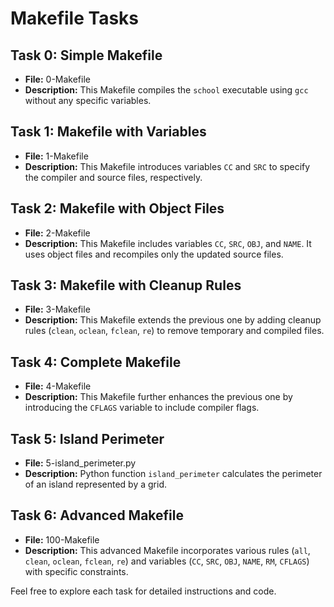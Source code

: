 # Makefile Tasks

## Task 0: Simple Makefile
- **File:** 0-Makefile
- **Description:** This Makefile compiles the `school` executable using `gcc` without any specific variables.

## Task 1: Makefile with Variables
- **File:** 1-Makefile
- **Description:** This Makefile introduces variables `CC` and `SRC` to specify the compiler and source files, respectively.

## Task 2: Makefile with Object Files
- **File:** 2-Makefile
- **Description:** This Makefile includes variables `CC`, `SRC`, `OBJ`, and `NAME`. It uses object files and recompiles only the updated source files.

## Task 3: Makefile with Cleanup Rules
- **File:** 3-Makefile
- **Description:** This Makefile extends the previous one by adding cleanup rules (`clean`, `oclean`, `fclean`, `re`) to remove temporary and compiled files.

## Task 4: Complete Makefile
- **File:** 4-Makefile
- **Description:** This Makefile further enhances the previous one by introducing the `CFLAGS` variable to include compiler flags.

## Task 5: Island Perimeter
- **File:** 5-island_perimeter.py
- **Description:** Python function `island_perimeter` calculates the perimeter of an island represented by a grid.

## Task 6: Advanced Makefile
- **File:** 100-Makefile
- **Description:** This advanced Makefile incorporates various rules (`all`, `clean`, `oclean`, `fclean`, `re`) and variables (`CC`, `SRC`, `OBJ`, `NAME`, `RM`, `CFLAGS`) with specific constraints.

Feel free to explore each task for detailed instructions and code.

